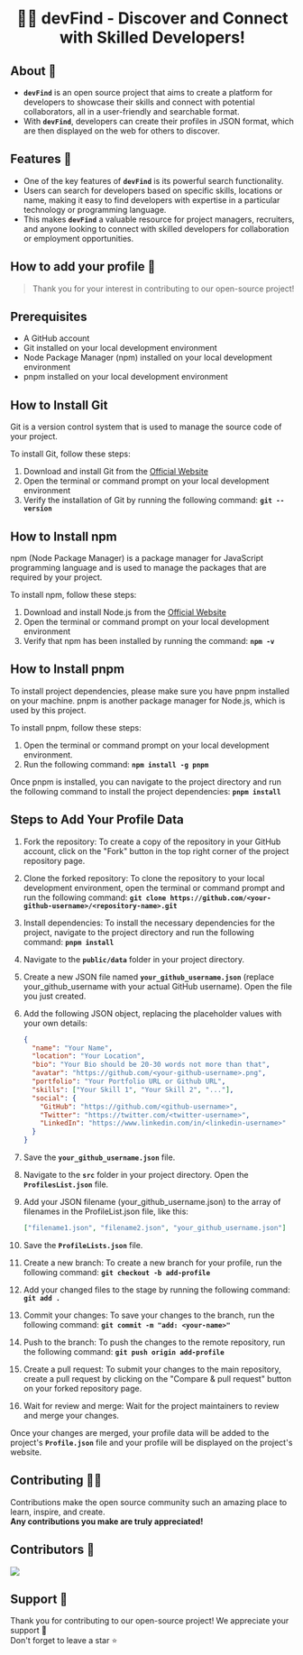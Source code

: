 <div align="center">
<h1>👩‍💻 devFind - Discover and Connect with Skilled Developers!</h1>
</div>

## About 🚀

- **`devFind`** is an open source project that aims to create a platform for developers to showcase their skills and connect with potential collaborators, all in a user-friendly and searchable format.
- With **`devFind`**, developers can create their profiles in JSON format, which are then displayed on the web for others to discover.

## Features 💪

- One of the key features of **`devFind`** is its powerful search functionality.
- Users can search for developers based on specific skills, locations or name, making it easy to find developers with expertise in a particular technology or programming language.
- This makes **`devFind`** a valuable resource for project managers, recruiters, and anyone looking to connect with skilled developers for collaboration or employment opportunities.

## How to add your profile 🤔

> Thank you for your interest in contributing to our open-source project! <br>

## Prerequisites

- A GitHub account
- Git installed on your local development environment
- Node Package Manager (npm) installed on your local development environment
- pnpm installed on your local development environment

## How to Install Git

Git is a version control system that is used to manage the source code of your project.

To install Git, follow these steps:

1. Download and install Git from the [Official Website](https://git-scm.com/downloads)
2. Open the terminal or command prompt on your local development environment
3. Verify the installation of Git by running the following command:
   **`git --version`**

## How to Install npm

npm (Node Package Manager) is a package manager for JavaScript programming language and is used to manage the packages that are required by your project.

To install npm, follow these steps:

1. Download and install Node.js from the [Official Website](https://nodejs.org/en/download/)
2. Open the terminal or command prompt on your local development environment
3. Verify that npm has been installed by running the command: **`npm -v`**

## How to Install pnpm

To install project dependencies, please make sure you have pnpm installed on your machine. pnpm is another package manager for Node.js, which is used by this project.

To install pnpm, follow these steps:

1. Open the terminal or command prompt on your local development environment.
2. Run the following command: **`npm install -g pnpm`**

Once pnpm is installed, you can navigate to the project directory and run the following command to install the project dependencies: **`pnpm install`**

## Steps to Add Your Profile Data

1. Fork the repository: To create a copy of the repository in your GitHub account, click on the "Fork" button in the top right corner of the project repository page.
2. Clone the forked repository: To clone the repository to your local development environment, open the terminal or command prompt and run the following command:
   **`git clone https://github.com/<your-github-username>/<repository-name>.git`**

3. Install dependencies: To install the necessary dependencies for the project, navigate to the project directory and run the following command:
   **`pnpm install`**
4. Navigate to the **`public/data`** folder in your project directory.
5. Create a new JSON file named **`your_github_username.json`** (replace your_github_username with your actual GitHub username). Open the file you just created.
6. Add the following JSON object, replacing the placeholder values with your own details:
   ```json
   {
     "name": "Your Name",
     "location": "Your Location",
     "bio": "Your Bio should be 20-30 words not more than that",
     "avatar": "https://github.com/<your-github-username>.png",
     "portfolio": "Your Portfolio URL or Github URL",
     "skills": ["Your Skill 1", "Your Skill 2", "..."],
     "social": {
       "GitHub": "https://github.com/<github-username>",
       "Twitter": "https://twitter.com/<twitter-username>",
       "LinkedIn": "https://www.linkedin.com/in/<linkedin-username>"
     }
   }
   ```
7. Save the **`your_github_username.json`** file.
8. Navigate to the **`src`** folder in your project directory. Open the **`ProfilesList.json`** file.
9. Add your JSON filename (your_github_username.json) to the array of filenames in the ProfileList.json file, like this:

   ```json
   ["filename1.json", "filename2.json", "your_github_username.json"]
   ```

10. Save the **`ProfileLists.json`** file.
11. Create a new branch: To create a new branch for your profile, run the following command:
    **`git checkout -b add-profile`**
12. Add your changed files to the stage by running the following command:
    **`git add .`**
13. Commit your changes: To save your changes to the branch, run the following command:
    **`git commit -m "add: <your-name>"`**
14. Push to the branch: To push the changes to the remote repository, run the following command:
    **`git push origin add-profile`**
15. Create a pull request: To submit your changes to the main repository, create a pull request by clicking on the "Compare & pull request" button on your forked repository page.
16. Wait for review and merge: Wait for the project maintainers to review and merge your changes.

Once your changes are merged, your profile data will be added to the project's **`Profile.json`** file and your profile will be displayed on the project's website.

## Contributing 👨‍💻

Contributions make the open source community such an amazing place to learn, inspire, and create. <br>
**Any contributions you make are truly appreciated!**

## Contributors 🤝

<a href="https://github.com/shyamtawli/devFind/graphs/contributors">
  <img src="https://contrib.rocks/image?repo=shyamtawli/devFind" />
</a>

## Support 🙏

Thank you for contributing to our open-source project! We appreciate your support 🚀 <br>
Don't forget to leave a star ⭐
